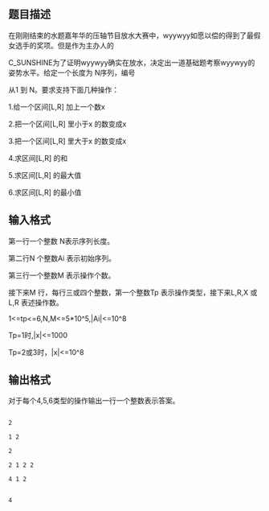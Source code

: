 ## 题目描述

<div>
 在刚刚结束的水题嘉年华的压轴节目放水大赛中，wyywyy如愿以偿的得到了最假女选手的奖项。但是作为主办人的
</div>
<div>
 C_SUNSHINE为了证明wyywyy确实在放水，决定出一道基础题考察wyywyy的姿势水平。给定一个长度为 N序列，编号
</div>
<div>
 从1 到 N。要求支持下面几种操作：
</div>
<div>
 1.给一个区间[L,R] 加上一个数x 
</div>
<div>
 2.把一个区间[L,R] 里小于x 的数变成x 
</div>
<div>
 3.把一个区间[L,R] 里大于x 的数变成x 
</div>
<div>
 4.求区间[L,R] 的和
</div>
<div>
 5.求区间[L,R] 的最大值
</div>
<div>
 6.求区间[L,R] 的最小值
</div>
<p></p>

## 输入格式

<div>
 第一行一个整数 N表示序列长度。
</div>
<div>
 第二行N 个整数Ai 表示初始序列。
</div>
<div>
 第三行一个整数M 表示操作个数。
</div>
<div>
 接下来M 行，每行三或四个整数，第一个整数Tp 表示操作类型，接下来L,R,X 或L,R 表述操作数。
</div>
<div>
 1<=tp<=6,N,M<=5*10^5,|Ai|<=10^8
</div>
<div>
 Tp=1时,|x|<=1000
</div>
<div>
 Tp=2或3时，|x|<=10^8
</div>
<p></p>

## 输出格式

<div>
 对于每个4,5,6类型的操作输出一行一个整数表示答案。
</div>
<p></p>

```input1
2
1 2
2
2 1 2 2
4 1 2
```
```output1
4
```
